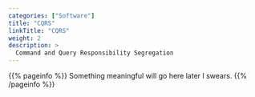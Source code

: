 ```yaml
---
categories: ["Software"]
title: "CQRS"
linkTitle: "CQRS"
weight: 2
description: >
  Command and Query Responsibility Segregation
---
```


{{% pageinfo %}}
Something meaningful will go here later I swears.
{{% /pageinfo %}}
